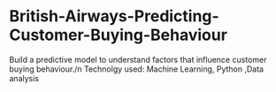 # British-Airways-Predicting-Customer-Buying-Behaviour
Build a predictive model to understand factors that influence customer buying behaviour./n
Technolgy used: Machine Learning, Python ,Data analysis
